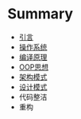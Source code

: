 # Summary

* [引言](README.md)
* [操作系统](chapter1.md)
* [编译原理](bian_yi_yuan_li.md)
* [OOP思想](oopsi_xiang.md)
* [架构模式](jia_gou_mo_shi.md)
* [设计模式](she_ji_mo_shi.md)
* 代码整洁
* 重构

